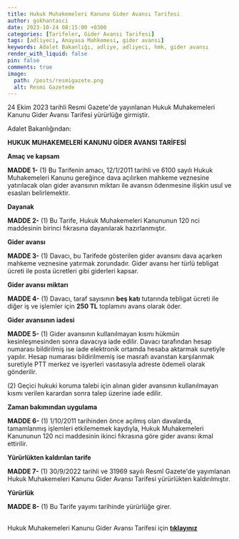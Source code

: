 ```yaml
---
title: Hukuk Muhakemeleri Kanunu Gider Avansı Tarifesi
author: gokhantasci
date: 2023-10-24 08:15:00 +0300
categories: [Tarifeler, Gider Avansı Tarifesi]
tags: [adliyeci, Anayasa Mahkemesi, gider avansı]
keywords: Adalet Bakanlığı, adliye, adliyeci, hmk, gider avansı
render_with_liquid: false
pin: false
comments: true
image:
  path: /posts/resmigazete.png
  alt: Resmi Gazetede
---
```


24 Ekim 2023 tarihli Resmi Gazete'de yayınlanan Hukuk Muhakemeleri Kanunu Gider Avansı Tarifesi yürürlüğe girmiştir.


Adalet Bakanlığından:

**HUKUK MUHAKEMELERİ KANUNU
GİDER AVANSI TARİFESİ**

**Amaç ve kapsam**

**MADDE 1-** (1) Bu Tarifenin amacı,  12/1/2011  tarihli ve 6100 sayılı Hukuk Muhakemeleri Kanunu gereğince dava açılırken mahkeme veznesine yatırılacak olan gider avansının miktarı ile avansın ödenmesine ilişkin usul ve esasları belirlemektir.

**Dayanak**

**MADDE 2-** (1) Bu Tarife, Hukuk Muhakemeleri Kanununun 120  nci  maddesinin birinci fıkrasına dayanılarak hazırlanmıştır.

**Gider avansı**

**MADDE 3-** (1) Davacı, bu Tarifede gösterilen gider avansını dava açarken mahkeme veznesine yatırmak zorundadır. Gider avansı her türlü tebligat ücreti ile posta ücretleri gibi giderleri kapsar.

**Gider avansı miktarı**

**MADDE 4-** (1) Davacı, taraf sayısının **beş katı** tutarında tebligat ücreti ile diğer iş ve işlemler için **250 TL** toplamını avans olarak öder.

**Gider avansının iadesi**

**MADDE 5-** (1) Gider avansının kullanılmayan kısmı hükmün kesinleşmesinden sonra davacıya iade edilir. Davacı tarafından hesap numarası bildirilmiş ise iade elektronik ortamda hesaba aktarmak suretiyle yapılır. Hesap numarası bildirilmemiş ise masrafı avanstan karşılanmak suretiyle PTT merkez ve işyerleri vasıtasıyla adreste ödemeli olarak gönderilir.

(2) Geçici hukuki koruma talebi için alınan gider avansının kullanılmayan kısmı verilen karardan sonra talep üzerine iade edilir.

**Zaman bakımından uygulama**

**MADDE 6-** (1)  1/10/2011  tarihinden önce açılmış olan davalarda, tamamlanmış işlemleri etkilememek kaydıyla, Hukuk Muhakemeleri Kanununun 120  nci  maddesinin ikinci fıkrasına göre gider avansı ikmal ettirilir.

**Yürürlükten kaldırılan tarife**

**MADDE 7-** (1)  30/9/2022  tarihli ve 31969 sayılı Resmî Gazete'de yayımlanan Hukuk Muhakemeleri Kanunu Gider Avansı Tarifesi yürürlükten kaldırılmıştır.

**Yürürlük**

**MADDE 8-** (1) Bu Tarife yayımı tarihinde yürürlüğe girer.


<br>Hukuk Muhakemeleri Kanunu Gider Avansı Tarifesi için [**tıklayınız**](https://www.resmigazete.gov.tr/eskiler/2023/10/20231024-3.htm)


